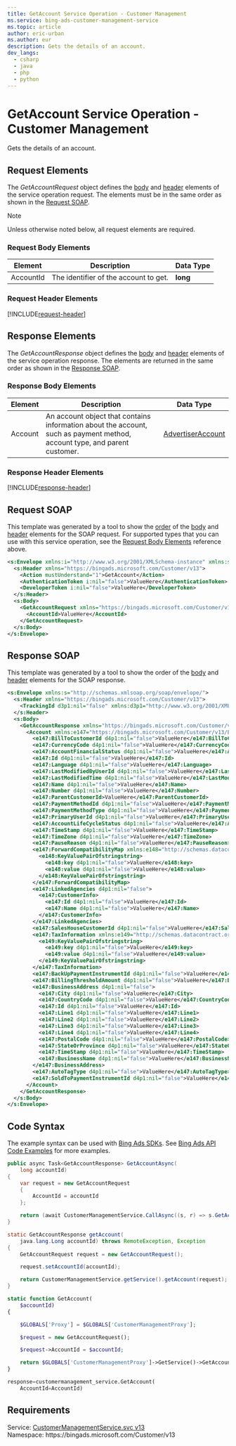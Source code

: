```yaml
---
title: GetAccount Service Operation - Customer Management
ms.service: bing-ads-customer-management-service
ms.topic: article
author: eric-urban
ms.author: eur
description: Gets the details of an account.
dev_langs: 
  - csharp
  - java
  - php
  - python
---
```

# GetAccount Service Operation - Customer Management
Gets the details of an account.

## <a name="request"></a>Request Elements
The *GetAccountRequest* object defines the [body](#request-body) and [header](#request-header) elements of the service operation request. The elements must be in the same order as shown in the [Request SOAP](#request-soap). 

> [!NOTE]
> Unless otherwise noted below, all request elements are required.

### <a name="request-body"></a>Request Body Elements

|Element|Description|Data Type|
|-----------|---------------|-------------|
|<a name="accountid"></a>AccountId|The identifier of the account to get.|**long**|

### <a name="request-header"></a>Request Header Elements
[!INCLUDE[request-header](./includes/request-header.md)]

## <a name="response"></a>Response Elements
The *GetAccountResponse* object defines the [body](#response-body) and [header](#response-header) elements of the service operation response. The elements are returned in the same order as shown in the [Response SOAP](#response-soap).

### <a name="response-body"></a>Response Body Elements

|Element|Description|Data Type|
|-----------|---------------|-------------|
|<a name="account"></a>Account|An account object that contains information about the account, such as payment method, account type, and parent customer.|[AdvertiserAccount](advertiseraccount.md)|

### <a name="response-header"></a>Response Header Elements
[!INCLUDE[response-header](./includes/response-header.md)]

## <a name="request-soap"></a>Request SOAP
This template was generated by a tool to show the [order](../guides/services-protocol.md#element-order) of the [body](#request-body) and [header](#request-header) elements for the SOAP request. For supported types that you can use with this service operation, see the [Request Body Elements](#request-header) reference above.

```xml
<s:Envelope xmlns:i="http://www.w3.org/2001/XMLSchema-instance" xmlns:s="http://schemas.xmlsoap.org/soap/envelope/">
  <s:Header xmlns="https://bingads.microsoft.com/Customer/v13">
    <Action mustUnderstand="1">GetAccount</Action>
    <AuthenticationToken i:nil="false">ValueHere</AuthenticationToken>
    <DeveloperToken i:nil="false">ValueHere</DeveloperToken>
  </s:Header>
  <s:Body>
    <GetAccountRequest xmlns="https://bingads.microsoft.com/Customer/v13">
      <AccountId>ValueHere</AccountId>
    </GetAccountRequest>
  </s:Body>
</s:Envelope>
```

## <a name="response-soap"></a>Response SOAP
This template was generated by a tool to show the order of the [body](#response-body) and [header](#response-header) elements for the SOAP response.

```xml
<s:Envelope xmlns:s="http://schemas.xmlsoap.org/soap/envelope/">
  <s:Header xmlns="https://bingads.microsoft.com/Customer/v13">
    <TrackingId d3p1:nil="false" xmlns:d3p1="http://www.w3.org/2001/XMLSchema-instance">ValueHere</TrackingId>
  </s:Header>
  <s:Body>
    <GetAccountResponse xmlns="https://bingads.microsoft.com/Customer/v13">
      <Account xmlns:e147="https://bingads.microsoft.com/Customer/v13/Entities" d4p1:nil="false" xmlns:d4p1="http://www.w3.org/2001/XMLSchema-instance">
        <e147:BillToCustomerId d4p1:nil="false">ValueHere</e147:BillToCustomerId>
        <e147:CurrencyCode d4p1:nil="false">ValueHere</e147:CurrencyCode>
        <e147:AccountFinancialStatus d4p1:nil="false">ValueHere</e147:AccountFinancialStatus>
        <e147:Id d4p1:nil="false">ValueHere</e147:Id>
        <e147:Language d4p1:nil="false">ValueHere</e147:Language>
        <e147:LastModifiedByUserId d4p1:nil="false">ValueHere</e147:LastModifiedByUserId>
        <e147:LastModifiedTime d4p1:nil="false">ValueHere</e147:LastModifiedTime>
        <e147:Name d4p1:nil="false">ValueHere</e147:Name>
        <e147:Number d4p1:nil="false">ValueHere</e147:Number>
        <e147:ParentCustomerId>ValueHere</e147:ParentCustomerId>
        <e147:PaymentMethodId d4p1:nil="false">ValueHere</e147:PaymentMethodId>
        <e147:PaymentMethodType d4p1:nil="false">ValueHere</e147:PaymentMethodType>
        <e147:PrimaryUserId d4p1:nil="false">ValueHere</e147:PrimaryUserId>
        <e147:AccountLifeCycleStatus d4p1:nil="false">ValueHere</e147:AccountLifeCycleStatus>
        <e147:TimeStamp d4p1:nil="false">ValueHere</e147:TimeStamp>
        <e147:TimeZone d4p1:nil="false">ValueHere</e147:TimeZone>
        <e147:PauseReason d4p1:nil="false">ValueHere</e147:PauseReason>
        <e147:ForwardCompatibilityMap xmlns:e148="http://schemas.datacontract.org/2004/07/System.Collections.Generic" d4p1:nil="false">
          <e148:KeyValuePairOfstringstring>
            <e148:key d4p1:nil="false">ValueHere</e148:key>
            <e148:value d4p1:nil="false">ValueHere</e148:value>
          </e148:KeyValuePairOfstringstring>
        </e147:ForwardCompatibilityMap>
        <e147:LinkedAgencies d4p1:nil="false">
          <e147:CustomerInfo>
            <e147:Id d4p1:nil="false">ValueHere</e147:Id>
            <e147:Name d4p1:nil="false">ValueHere</e147:Name>
          </e147:CustomerInfo>
        </e147:LinkedAgencies>
        <e147:SalesHouseCustomerId d4p1:nil="false">ValueHere</e147:SalesHouseCustomerId>
        <e147:TaxInformation xmlns:e149="http://schemas.datacontract.org/2004/07/System.Collections.Generic" d4p1:nil="false">
          <e149:KeyValuePairOfstringstring>
            <e149:key d4p1:nil="false">ValueHere</e149:key>
            <e149:value d4p1:nil="false">ValueHere</e149:value>
          </e149:KeyValuePairOfstringstring>
        </e147:TaxInformation>
        <e147:BackUpPaymentInstrumentId d4p1:nil="false">ValueHere</e147:BackUpPaymentInstrumentId>
        <e147:BillingThresholdAmount d4p1:nil="false">ValueHere</e147:BillingThresholdAmount>
        <e147:BusinessAddress d4p1:nil="false">
          <e147:City d4p1:nil="false">ValueHere</e147:City>
          <e147:CountryCode d4p1:nil="false">ValueHere</e147:CountryCode>
          <e147:Id d4p1:nil="false">ValueHere</e147:Id>
          <e147:Line1 d4p1:nil="false">ValueHere</e147:Line1>
          <e147:Line2 d4p1:nil="false">ValueHere</e147:Line2>
          <e147:Line3 d4p1:nil="false">ValueHere</e147:Line3>
          <e147:Line4 d4p1:nil="false">ValueHere</e147:Line4>
          <e147:PostalCode d4p1:nil="false">ValueHere</e147:PostalCode>
          <e147:StateOrProvince d4p1:nil="false">ValueHere</e147:StateOrProvince>
          <e147:TimeStamp d4p1:nil="false">ValueHere</e147:TimeStamp>
          <e147:BusinessName d4p1:nil="false">ValueHere</e147:BusinessName>
        </e147:BusinessAddress>
        <e147:AutoTagType d4p1:nil="false">ValueHere</e147:AutoTagType>
        <e147:SoldToPaymentInstrumentId d4p1:nil="false">ValueHere</e147:SoldToPaymentInstrumentId>
      </Account>
    </GetAccountResponse>
  </s:Body>
</s:Envelope>
```

## <a name="example"></a>Code Syntax
The example syntax can be used with [Bing Ads SDKs](../guides/client-libraries.md). See [Bing Ads API Code Examples](../guides/code-examples.md) for more examples.
```csharp
public async Task<GetAccountResponse> GetAccountAsync(
	long accountId)
{
	var request = new GetAccountRequest
	{
		AccountId = accountId
	};

	return (await CustomerManagementService.CallAsync((s, r) => s.GetAccountAsync(r), request));
}
```
```java
static GetAccountResponse getAccount(
	java.lang.Long accountId) throws RemoteException, Exception
{
	GetAccountRequest request = new GetAccountRequest();

	request.setAccountId(accountId);

	return CustomerManagementService.getService().getAccount(request);
}
```
```php
static function GetAccount(
	$accountId)
{

	$GLOBALS['Proxy'] = $GLOBALS['CustomerManagementProxy'];

	$request = new GetAccountRequest();

	$request->AccountId = $accountId;

	return $GLOBALS['CustomerManagementProxy']->GetService()->GetAccount($request);
}
```
```python
response=customermanagement_service.GetAccount(
	AccountId=AccountId)
```

## Requirements
Service: [CustomerManagementService.svc v13](https://clientcenter.api.bingads.microsoft.com/Api/CustomerManagement/v13/CustomerManagementService.svc)  
Namespace: https\://bingads.microsoft.com/Customer/v13  

